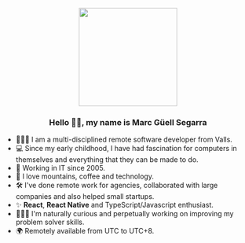 <!--
**mguellsegarra/mguellsegarra** is a ✨ _special_ ✨ repository because its `README.md` (this file) appears on your GitHub profile.

Here are some ideas to get you started:

- 🔭 I’m currently working on ...
- 🌱 I’m currently learning ...
- 👯 I’m looking to collaborate on ...
- 🤔 I’m looking for help with ...
- 💬 Ask me about ...
- 📫 How to reach me: ...
- 😄 Pronouns: ...
- ⚡ Fun fact: ...
-->
<p align="center" width="300">
   <a href="https://ondori.dev"><img align="center" width="200" src="https://ondori.dev/logo.svg" /></a>
   <h3 align="center">Hello 👋🏼, my name is Marc Güell Segarra</h3>
</p>

- 👨🏻‍💻  I am a multi-disciplined remote software developer from Valls.
- 💻  Since my early childhood, I have had fascination for computers in themselves and everything that they can be made to do.
- 🔭  Working in IT since 2005. 
- 🌱  I love mountains, coffee and technology.
- 🛠  I've done remote work for agencies, collaborated with large companies and also helped small startups.
- ✨  **React**, **React Native** and TypeScript/Javascript enthusiast.
- 🤹🏻‍♂️  I'm naturally curious and perpetually working on improving my problem solver skills.
- 🌍  Remotely available from UTC to UTC+8.
